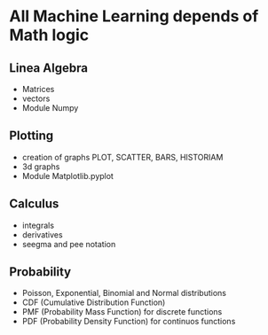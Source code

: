 # All Machine Learning depends of Math logic
## Linea Algebra
- Matrices
- vectors
- Module Numpy
## Plotting
- creation of graphs PLOT, SCATTER, BARS, HISTORIAM
- 3d graphs
- Module Matplotlib.pyplot
## Calculus
- integrals
- derivatives
- seegma and pee notation
## Probability
- Poisson, Exponential, Binomial and Normal distributions
- CDF (Cumulative Distribution Function)
- PMF (Probability Mass Function) for discrete functions
- PDF (Probability Density Function) for continuos functions
